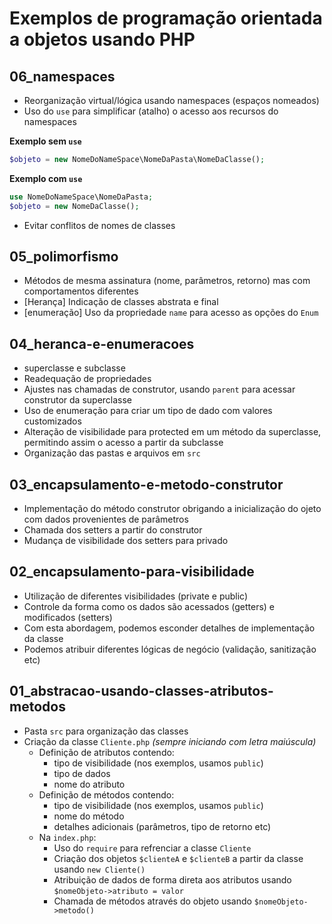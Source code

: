 # Exemplos de programação orientada a objetos usando PHP

## 06_namespaces

- Reorganização virtual/lógica usando namespaces (espaços nomeados)
- Uso do `use` para simplificar (atalho) o acesso aos recursos do namespaces

**Exemplo sem `use`**

```php
$objeto = new NomeDoNameSpace\NomeDaPasta\NomeDaClasse();
```

**Exemplo com `use`**

```php
use NomeDoNameSpace\NomeDaPasta;
$objeto = new NomeDaClasse();
```

- Evitar conflitos de nomes de classes

## 05_polimorfismo

- Métodos de mesma assinatura (nome, parâmetros, retorno) mas com comportamentos diferentes
- [Herança] Indicação de classes abstrata e final
- [enumeração] Uso da propriedade `name` para acesso as opções do `Enum`


## 04_heranca-e-enumeracoes

- superclasse e subclasse
- Readequação de propriedades
- Ajustes nas chamadas de construtor, usando `parent` para acessar construtor da superclasse
- Uso de enumeração para criar um tipo de dado com valores customizados
- Alteração de visibilidade para protected em um método da superclasse, permitindo assim o acesso a partir da subclasse
- Organização das pastas e arquivos em `src`


## 03_encapsulamento-e-metodo-construtor

- Implementação do método construtor obrigando a inicialização do ojeto com dados provenientes de parâmetros
- Chamada dos setters a partir do construtor
- Mudança de visibilidade dos setters para privado


## 02_encapsulamento-para-visibilidade

- Utilização de diferentes visibilidades (private e public)
- Controle da forma como os dados são acessados (getters) e modificados (setters)
- Com esta abordagem, podemos esconder detalhes de implementação da classe
- Podemos atribuir diferentes lógicas de negócio (validação, sanitização etc)

## 01_abstracao-usando-classes-atributos-metodos

- Pasta `src` para organização das classes
- Criação da classe `Cliente.php` *(sempre iniciando com letra maiúscula)*
    - Definição de atributos contendo:
        - tipo de visibilidade (nos exemplos, usamos `public`)
        - tipo de dados
        - nome do atributo
    - Definição de métodos contendo:
        - tipo de visibilidade (nos exemplos, usamos `public`)
        - nome do método
        - detalhes adicionais (parâmetros, tipo de retorno etc)
    - Na `index.php`:
        - Uso do `require` para refrenciar a classe `Cliente`
        - Criação dos objetos `$clienteA` e `$clienteB` a partir da classe usando `new Cliente()`
        - Atribuição de dados de forma direta aos atributos usando `$nomeObjeto->atributo = valor`
        - Chamada de métodos através do objeto usando `$nomeObjeto->metodo()`

